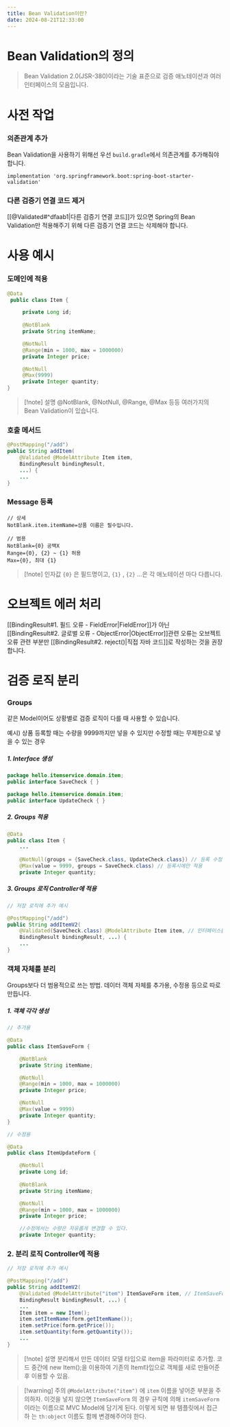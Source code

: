 ```yaml
---
title: Bean Validation이란?
date: 2024-08-21T12:33:00
---
```


# Bean Validation의 정의

>Bean Validation 2.0(JSR-380)이라는 기술 표준으로 검증 애노테이션과 여러 인터페이스의 모음입니다.

# 사전 작업
### 의존관계 추가

Bean Validation을 사용하기 위해선 우선 `build.gradle`에서 의존관계를 추가해줘야합니다.
```properties
implementation 'org.springframework.boot:spring-boot-starter-validation'
```

### 다른 검증기 연결 코드 제거

[[@Validated#^dfaab1|다른 검증기 연결 코드]]가 있으면 Spring의 Bean Validation만 적용해주기 위해 다른 검증기 연결 코드는 삭제해야 합니다.

# 사용 예시

### 도메인에 적용
```java
@Data
 public class Item {

     private Long id;
     
     @NotBlank
     private String itemName;

     @NotNull
     @Range(min = 1000, max = 1000000)
     private Integer price;

     @NotNull
     @Max(9999)
     private Integer quantity;
}
```
>[!note] 설명
>@NotBlank, @NotNull, @Range, @Max 등등 여러가지의 Bean Validation이 있습니다.

### 호출 메서드
```java
@PostMapping("/add")
public String addItem(
	@Validated @ModelAttribute Item item, 
	BindingResult bindingResult, 
	...) {
	...
}
```

### Message 등록
```properties
// 상세
NotBlank.item.itemName=상품 이름은 필수입니다.

// 범용
NotBlank={0} 공백X 
Range={0}, {2} ~ {1} 허용 
Max={0}, 최대 {1}
```
>[!note] 인자값
>`{0}` 은 필드명이고, `{1}` , `{2}` ...은 각 애노테이션 마다 다릅니다.

# 오브젝트 에러 처리

[[BindingResult#1. 필드 오류 - FieldError|FieldError]]가 아닌 [[BindingResult#2. 글로벌 오류 - ObjectError|ObjectError]]관련 오류는 오브젝트 오류 관련 부분만 [[BindingResult#2. reject()|직접 자바 코드]]로 작성하는 것을 권장합니다.

# 검증 로직 분리
### Groups

같은 Model이어도 상황별로 검증 로직이 다를 때 사용할 수 있습니다.

예시) 상품 등록할 때는 수량을 9999까지만 넣을 수 있지만 수정할 때는 무제한으로 넣을 수 있는 경우
##### 1. Interface 생성
```java
package hello.itemservice.domain.item;
public interface SaveCheck { }
```
```java
package hello.itemservice.domain.item;
public interface UpdateCheck { }
```
##### 2. Groups 적용
```java
@Data
public class Item {
	...
	
	@NotNull(groups = {SaveCheck.class, UpdateCheck.class}) // 등록 수정 둘 다 적용
	@Max(value = 9999, groups = SaveCheck.class) // 등록시에만 적용
	private Integer quantity;
```
##### 3. Groups 로직 Controller에 적용
```java
// 저장 로직에 추가 예시

@PostMapping("/add")
public String addItemV2(
	@Validated(SaveCheck.class) @ModelAttribute Item item, // 인터페이스를 인자로 추가
	BindingResult bindingResult, ...) {
	...
}
```

### 객체 자체를 분리

Groups보다 더 범용적으로 쓰는 방법. 데이터 객체 자체를 추가용, 수정용 등으로 따로 만듭니다.

##### 1. 객체 각각 생성
```java
// 추가용

@Data
public class ItemSaveForm {

    @NotBlank     
    private String itemName;

    @NotNull
    @Range(min = 1000, max = 1000000)
    private Integer price;

    @NotNull
    @Max(value = 9999)
    private Integer quantity;
}
```

```java
// 수정용

@Data
public class ItemUpdateForm {

    @NotNull
    private Long id;
    
    @NotBlank
    private String itemName;

    @NotNull
    @Range(min = 1000, max = 1000000)
    private Integer price;

	//수정에서는 수량은 자유롭게 변경할 수 있다. 
	private Integer quantity;
```
### 2. 분리 로직 Controller에 적용
```java
// 저장 로직에 추가 예시

@PostMapping("/add")
public String addItemV2(
	@Validated @ModelAttribute("item") ItemSaveForm item, // ItemSaveForm 타입
	BindingResult bindingResult, ...) {
	...
	Item item = new Item(); 
	item.setItemName(form.getItemName()); 
	item.setPrice(form.getPrice()); 
	item.setQuantity(form.getQuantity());
	...
}
```
>[!note] 설명
>분리해서 만든 데이터 모델 타입으로 item을 파라미터로 추가함.
>코드 중간에 new Item();을 이용하여 기존의 Item타입으로 객체를 새로 만들어준 후 이용할 수 있음.

>[!warning] 주의
`@ModelAttribute("item")` 에 `item` 이름을 넣어준 부분을 주의하자. 
이것을 넣지 않으면 `ItemSaveForm` 의 경우 규칙에 의해 `itemSaveForm` 이라는 이름으로 MVC Model에 담기게 된다. 
이렇게 되면 뷰 템플릿에서 접근하 는 `th:object` 이름도 함께 변경해주어야 한다.